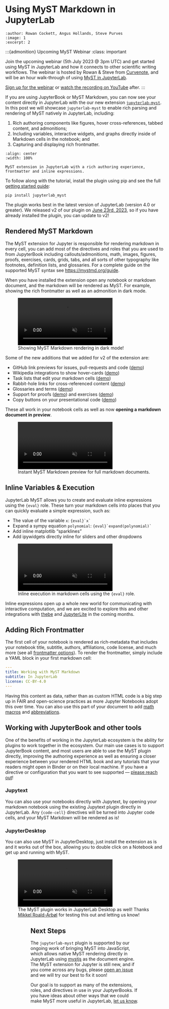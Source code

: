 # Using MyST Markdown in JupyterLab

```{post} 2023-06-26
:author: Rowan Cockett, Angus Hollands, Steve Purves
:image: 1
:excerpt: 2
```

:::{admonition} Upcoming MyST Webinar
:class: important

Join the upcoming webinar (5th July 2023 @ 3pm UTC) and get started using MyST in JupyterLab and how it connects to other scientific writing workflows. The webinar is hosted by Rowan & Steve from [Curvenote](https://curvenote.com), and will be an hour walk-through of using [MyST in JupyterLab](https://github.com/executablebooks/jupyterlab-myst).

[Sign up for the webinar](https://www.eventbrite.ca/e/scientific-writing-in-jupyterlab-with-myst-markdown-tickets-666670598707) or [watch the recording on YouTube](https://youtube.com/live/12-Go9E2huQ) after.
:::

If you are using JupyterBook or MyST Markdown, you can now see your content directly in JupyterLab with the our new extension [`jupyterlab-myst`](https://github.com/executablebooks/jupyterlab-myst). In this post we will showcase `jupyterlab-myst` to enable rich parsing and rendering of MyST natively in JupyterLab, including:

1. Rich authoring components like figures, hover cross-references, tabbed content, and admonitions;
2. Including variables, interactive widgets, and graphs directly inside of Markdown cells in the notebook; and
3. Capturing and displaying rich frontmatter.

```{figure} ./images/jupyterlab-myst.png
:align: center
:width: 100%

MyST extension in JupyterLab with a rich authoring experience, frontmatter and inline expressions.
```

To follow along with the tutorial, install the plugin using pip and see the full [getting started guide](https://mystmd.org/guide/quickstart-jupyter-lab-myst):

```shell
pip install jupyterlab_myst
```

The plugin works best in the latest version of JupyterLab (version 4.0 or greater). We released v2 of our plugin on [June 23rd, 2023](https://github.com/executablebooks/jupyterlab-myst/releases/tag/v2.0.0), so if you have already installed the plugin, you can update to v2!

## Rendered MyST Markdown

The MyST extension for Jupyter is responsible for rendering markdown in every cell, you can add most of the directives and roles that you are used to from JupyterBook including callouts/admonitions, math, images, figures, proofs, exercises, cards, grids, tabs, and all sorts of other typography like footnotes, definition lists, and glossaries. For a complete guide on the supported MyST syntax see <https://mystmd.org/guide>.

When you have installed the extension open any notebook or markdown document, and the markdown will be rendered as MyST. For example, showing the rich frontmatter as well as an admonition in dark mode.

<figure>
<video src="https://github.com/executablebooks/meta/raw/d30cae55226c762a956c5a33cf9fd6e93557f3f8/docs/_static/videos/jupyterlab-markup-dark.mp4" autoplay muted webkit-playsinline="true" playsinline loop style="max-width:100%"></video>
<figcaption>Showing MyST Markdown rendering in dark mode!</figcaption>
</figure>

Some of the new additions that we added for v2 of the extension are:

- GitHub link previews for issues, pull-requests and code ([demo](https://mystmd.org/guide/external-references#issues-and-pull-requests))
- Wikipedia integrations to show hover-cards ([demo](https://mystmd.org/guide/external-references#wikipedia-links))
- Task lists that edit your markdown cells ([demo](https://mystmd.org/guide/quickstart-jupyter-lab-myst#task-lists))
- Rabbit-hole links for cross-referenced content ([demo](https://mystmd.org/guide/quickstart-myst-markdown#links-cross-references))
- Glossaries and terms ([demo](https://mystmd.org/guide/glossaries-and-terms))
- Support for proofs ([demo](https://mystmd.org/guide/proofs-and-theorems)) and exercises ([demo](https://mystmd.org/guide/exercises))
- Copy buttons on your presentational code ([demo](https://mystmd.org/guide/code#code-blocks))

These all work in your notebook cells as well as now **opening a markdown document in preview**.

<figure>
<video src="https://github.com/executablebooks/meta/raw/d30cae55226c762a956c5a33cf9fd6e93557f3f8/docs/_static/videos/jupyterlab-markdown-preview.mp4" autoplay muted webkit-playsinline="true" playsinline loop style="max-width:100%"></video>
<figcaption>Instant MyST Markdown preview for full markdown documents.</figcaption>
</figure>

## Inline Variables & Execution

JupyterLab MyST allows you to create and evaluate inline expressions using the `{eval}` role. These turn your markdown cells into places that you can quickly evaluate a simple expression, such as:

- The value of the variable `x`: `` {eval}`x` ``
- Expand a sympy equation `polynomial`: `` {eval}`expand(polynomial)` ``
- Add inline matplotlib “sparklines”
- Add ipywidgets directly inline for sliders and other dropdowns

<figure>
<video src="https://github.com/executablebooks/meta/raw/d30cae55226c762a956c5a33cf9fd6e93557f3f8/docs/_static/videos/jupyterlab-myst-inline.mp4" autoplay muted webkit-playsinline="true" playsinline loop style="max-width:100%"></video>
<figcaption>Inline execution in markdown cells using the <code>{eval}</code> role.</figcaption>
</figure>

Inline expressions open up a whole new world for communicating with interactive computation, and we are excited to explore this and other integrations with [thebe](https://github.com/executablebooks/thebe) and [JupyterLite](https://jupyterlite.readthedocs.io/en/latest/) in the coming months.

## Adding Rich Frontmatter

The first cell of your notebook is rendered as rich-metadata that includes your notebook title, subtitle, authors, affiliations, code license, and much more (see all [frontmatter options](https://mystmd.org/guide/frontmatter)). To render the frontmatter, simply include a YAML block in your first markdown cell:

```yaml
---
title: Working with MyST Markdown
subtitle: In JupyterLab
license: CC-BY-4.0
---
```

Having this content as data, rather than as custom HTML code is a big step up in FAIR and open-science practices as more Jupyter Notebooks adopt this over time. You can also use this part of your document to add [math macros](https://mystmd.org/guide/math#math-macros) and [abbreviations](https://mystmd.org/guide/glossaries-and-terms#abbreviations).

## Working with JupyterBook and other tools

One of the benefits of working in the JupyterLab ecosystem is the ability for plugins to work together in the ecosystem. Our main use cases is to support JupyterBook content, and most users are able to use the MyST plugin directly, improving the authoring experience as well as ensuring a closer experience between your rendered HTML book and any tutorials that your readers might open in Binder or on their local machine. If you have a directive or configuration that you want to see supported — [please reach out](https://github.com/executablebooks/meta/discussions)!

### Jupytext

You can also use your notebooks directly with Jupytext, by opening your markdown notebook using the existing Jupytext plugin directly in JupyterLab. Any `{code-cell}` directives will be turned into Jupyter code cells, and your MyST Markdown will be rendered as is!

### JupyterDesktop

You can also use MyST in JupyterDesktop, just install the extension as is and it works out of the box, allowing you to double click on a Notebook and get up and running with MyST.

<figure>
<video src="https://github.com/executablebooks/meta/raw/d30cae55226c762a956c5a33cf9fd6e93557f3f8/docs/_static/videos/jupyterlab-desktop.mp4" autoplay muted webkit-playsinline="true" playsinline loop style="max-width:100%"></video>
<figcaption>The MyST plugin works in JupyterLab Desktop as well! Thanks <a href="https://github.com/roaldarbol" target="_blank">Mikkel Roald-Arbøl</a> for testing this out and letting us know!</figcaption>
<figure>

## Next Steps

The `jupyterlab-myst` plugin is supported by our ongoing work of bringing MyST into JavaScript, which allows native MyST rendering directly in JupyterLab using [mystjs](https://github.com/executablebooks/mystjs) as the document engine. The MyST extension for Jupyter is still new, and if you come across any bugs, please [open an issue](https://github.com/executablebooks/jupyterlab-myst/issues) and we will try our best to fix it soon!

Our goal is to support as many of the extensions, roles, and directives in use in your JuptyerBooks. If you have ideas about other ways that we could make MyST more useful in JupyterLab, [let us know](https://github.com/executablebooks/meta/discussions).
